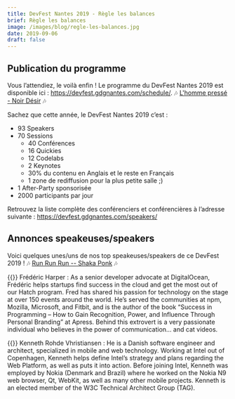 ```yaml
---
title: DevFest Nantes 2019 - Règle les balances
brief: Règle les balances
image: /images/blog/regle-les-balances.jpg
date: 2019-09-06
draft: false
---
```


## Publication du programme
Vous l’attendiez, le voilà enfin ! Le programme du DevFest Nantes 2019 est disponible ici : https://devfest.gdgnantes.com/schedule/. 🎶 [L'homme pressé - Noir Désir](https://www.youtube.com/watch?v=by1RRP9wa_Y) 🎶

Sachez que cette année, le DevFest Nantes 2019 c’est :

* 93 Speakers
* 70 Sessions
    * 40 Conférences 
    * 16 Quickies
    * 12 Codelabs
    * 2 Keynotes
    * 30% du contenu en Anglais et le reste en Français
    * 1 zone de rediffusion pour la plus petite salle ;)
* 1 After-Party sponsorisée
* 2000 participants par jour

Retrouvez la liste complète des conférenciers et conférencières à l’adresse suivante : https://devfest.gdgnantes.com/speakers/

## Annonces speakeuses/speakers
Voici quelques unes/uns de nos top speakeuses/speakers de ce DevFest 2019 ! 🎶 [Run Run Run -- Shaka Ponk](https://www.youtube.com/watch?v=eVMBs_I8iqk) 🎶

{{<centered-img src="/images/speakers/frederic_harper.jpg" alt="Frédéric Harper" width="150">}} 
Frédéric Harper : As a senior developer advocate at DigitalOcean, Frédéric helps startups find success in the cloud and get the most out of our Hatch program. Fred has shared his passion for technology on the stage at over 150 events around the world. He’s served the communities at npm, Mozilla, Microsoft, and Fitbit, and is the author of the book “Success in Programming – How to Gain Recognition, Power, and Influence Through Personal Branding” at Apress. Behind this extrovert is a very passionate individual who believes in the power of communication… and cat videos.

{{<centered-img src="/images/speakers/kenneth_rohde_christiansen.jpg" alt="Kenneth Rohde Vhristiansen" width="150">}} 
Kenneth Rohde Vhristiansen : He is a Danish software engineer and architect, specialized in mobile and web technology. Working at Intel out of Copenhagen, Kenneth helps define Intel’s strategy and plans regarding the Web Platform, as well as puts it into action. Before joining Intel, Kenneth was employed by Nokia (Denmark and Brazil) where he worked on the Nokia N9 web browser, Qt, WebKit, as well as many other mobile projects. Kenneth is an elected member of the W3C Technical Architect Group (TAG).
